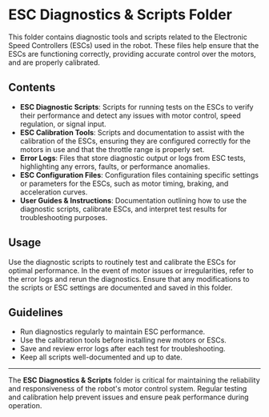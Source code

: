 # ESC Diagnostics & Scripts Folder

This folder contains diagnostic tools and scripts related to the Electronic Speed Controllers (ESCs) used in the robot. These files help ensure that the ESCs are functioning correctly, providing accurate control over the motors, and are properly calibrated.

## Contents

- **ESC Diagnostic Scripts**: Scripts for running tests on the ESCs to verify their performance and detect any issues with motor control, speed regulation, or signal input.
- **ESC Calibration Tools**: Scripts and documentation to assist with the calibration of the ESCs, ensuring they are configured correctly for the motors in use and that the throttle range is properly set.
- **Error Logs**: Files that store diagnostic output or logs from ESC tests, highlighting any errors, faults, or performance anomalies.
- **ESC Configuration Files**: Configuration files containing specific settings or parameters for the ESCs, such as motor timing, braking, and acceleration curves.
- **User Guides & Instructions**: Documentation outlining how to use the diagnostic scripts, calibrate ESCs, and interpret test results for troubleshooting purposes.

## Usage

Use the diagnostic scripts to routinely test and calibrate the ESCs for optimal performance. In the event of motor issues or irregularities, refer to the error logs and rerun the diagnostics. Ensure that any modifications to the scripts or ESC settings are documented and saved in this folder.

## Guidelines

- Run diagnostics regularly to maintain ESC performance.
- Use the calibration tools before installing new motors or ESCs.
- Save and review error logs after each test for troubleshooting.
- Keep all scripts well-documented and up to date.

---

The **ESC Diagnostics & Scripts** folder is critical for maintaining the reliability and responsiveness of the robot's motor control system. Regular testing and calibration help prevent issues and ensure peak performance during operation.
